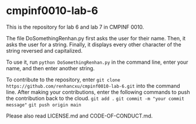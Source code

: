 # cmpinf0010-lab-6
This is the repository for lab 6 and lab 7 in CMPINF 0010.

The file DoSomethingRenhan.py first asks the user for their name. Then, it asks the user for a string.
Finally, it displays every other character of the string reversed and capitalized.

To use it, run `python DoSomethingRenhan.py` in the command line, enter your name, and then enter another string.

To contribute to the repository, enter `git clone https://github.com/renhancxu/cmpinf0010-lab-6.git` into the command line.
After making your contributions, enter the following commands to push the contribution back to the cloud.
`git add .`
`git commit -m "your commit message"`
`git push origin main`

Please also read LICENSE.md and CODE-OF-CONDUCT.md.
